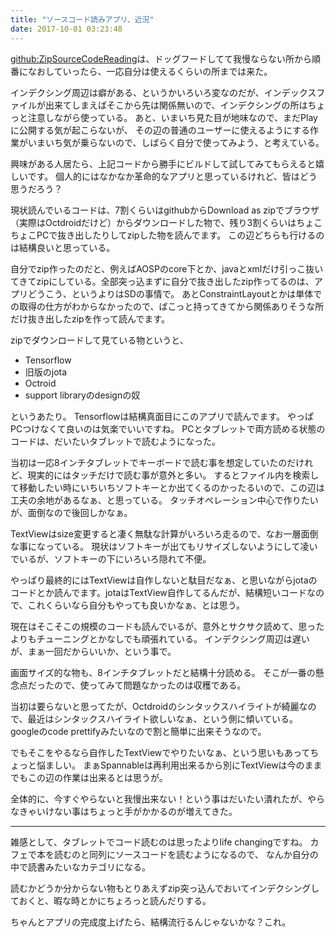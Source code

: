```yaml
---
title: "ソースコード読みアプリ、近況"
date: 2017-10-01 03:23:48
---
```


[github:ZipSourceCodeReading](https://github.com/karino2/ZipSourceCodeReading)は、ドッグフードしてて我慢ならない所から順番になおしていったら、一応自分は使えるくらいの所までは来た。

インデクシング周辺は癖がある、というかいろいろ変なのだが、インデックスファイルが出来てしまえばそこから先は関係無いので、インデクシングの所はちょっと注意しながら使っている。
あと、いまいち見た目が地味なので、まだPlayに公開する気が起こらないが、
その辺の普通のユーザーに使えるようにする作業がいまいち気が乗らないので、しばらく自分で使ってみよう、と考えている。

興味がある人居たら、上記コードから勝手にビルドして試してみてもらえると嬉しいです。
個人的にはなかなか革命的なアプリと思っているけれど、皆はどう思うだろう？

現状読んでいるコードは、7割くらいはgithubからDownload as zipでブラウザ（実際はOctdroidだけど）からダウンロードした物で、残り3割くらいはちょこちょこPCで抜き出したりしてzipした物を読んでます。
この辺どちらも行けるのは結構良いと思っている。

自分でzip作ったのだと、例えばAOSPのcore下とか、javaとxmlだけ引っこ抜いてきてzipにしている。全部突っ込まずに自分で抜き出したzip作ってるのは、アプリどうこう、というよりはSDの事情で。
あとConstraintLayoutとかは単体での取得の仕方がわからなかったので、ばこっと持ってきてから関係ありそうな所だけ抜き出したzipを作って読んでます。

zipでダウンロードして見ている物というと、

- Tensorflow
- 旧版のjota
- Octroid
- support libraryのdesignの奴


というあたり。
Tensorflowは結構真面目にこのアプリで読んでます。
やっぱPCつけなくて良いのは気楽でいいですね。
PCとタブレットで両方読める状態のコードは、だいたいタブレットで読むようになった。

当初は一応8インチタブレットでキーボードで読む事を想定していたのだけれど、現実的にはタッチだけで読む事が意外と多い。
するとファイル内を検索して移動したい時にいちいちソフトキーとか出てくるのかったるいので、この辺は工夫の余地があるなぁ、と思っている。
タッチオペレーション中心で作りたいが、面倒なので後回しかなぁ。

TextViewはsize変更すると凄く無駄な計算がいろいろ走るので、なお一層面倒な事になっている。
現状はソフトキーが出てもリサイズしないようにして凌いでいるが、ソフトキーの下にいろいろ隠れて不便。

やっぱり最終的にはTextViewは自作しないと駄目だなぁ、と思いながらjotaのコードとか読んでます。jotaはTextView自作してるんだが、結構短いコードなので、これくらいなら自分もやっても良いかなぁ、とは思う。


現在はそこそこの規模のコードも読んでいるが、意外とサクサク読めて、思ったよりもチューニングとかなしでも頑張れている。
インデクシング周辺は遅いが、まぁ一回だからいいか、という事で。

画面サイズ的な物も、8インチタブレットだと結構十分読める。
そこが一番の懸念点だったので、使ってみて問題なかったのは収穫である。

当初は要らないと思ってたが、Octdroidのシンタックスハイライトが綺麗なので、最近はシンタックスハイライト欲しいなぁ、という側に傾いている。
googleのcode prettifyみたいなので割と簡単に出来そうなので。

でもそこをやるなら自作したTextViewでやりたいなぁ、という思いもあってちょっと悩ましい。
まぁSpannableは再利用出来るから別にTextViewは今のままでもこの辺の作業は出来るとは思うが。

全体的に、今すぐやらないと我慢出来ない！という事はだいたい潰れたが、やらなきゃいけない事はちょっと手がかかるのが増えてきた。

----

雑感として、タブレットでコード読むのは思ったよりlife changingですね。
カフェで本を読むのと同列にソースコードを読むようになるので、
なんか自分の中で読書みたいなカテゴリになる。

読むかどうか分からない物もとりあえずzip突っ込んでおいてインデクシングしておくと、暇な時とかにちょろっと読んだりする。

ちゃんとアプリの完成度上げたら、結構流行るんじゃないかな？これ。
